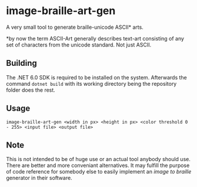 # image-braille-art-gen
A very small tool to generate braille-unicode ASCII* arts.

*by now the term ASCII-Art generally describes text-art consisting of any
set of characters from the unicode standard. Not just ASCII.

## Building
The .NET 6.0 SDK is required to be installed on the system.
Afterwards the command `dotnet build` with its working directory being the repository folder does the rest.

## Usage
```
image-braille-art-gen <width in px> <height in px> <color threshold 0 - 255> <input file> <output file>
```

## Note
This is not intended to be of huge use or an actual tool anybody should use.
There are better and more conveniant alternatives.
It may fulfill the purpose of code reference for somebody else to easily implement an
*image to braille* generator in their software.